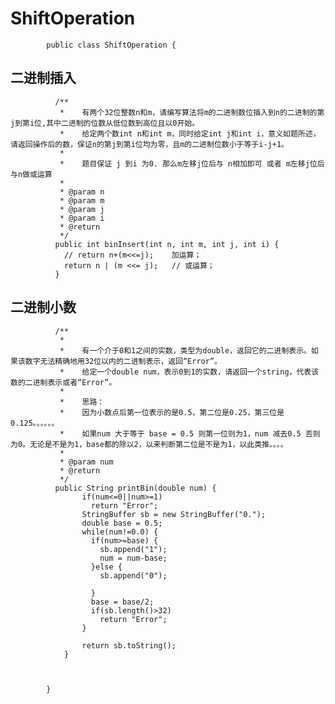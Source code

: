 
#    ShiftOperation

            public class ShiftOperation {

##  二进制插入

              /**
               *	有两个32位整数n和m，请编写算法将m的二进制数位插入到n的二进制的第j到第i位,其中二进制的位数从低位数到高位且以0开始。
               *	给定两个数int n和int m，同时给定int j和int i，意义如题所述，请返回操作后的数，保证n的第j到第i位均为零，且m的二进制位数小于等于i-j+1。
               * 
               * 	题目保证 j 到i 为0. 那么m左移j位后与 n相加即可 或者 m左移j位后与n做或运算 
               * 
               * @param n
               * @param m
               * @param j
               * @param i
               * @return
               */
              public int binInsert(int n, int m, int j, int i) {
                // return n+(m<<=j);    加运算；
                return n | (m <<= j);   // 或运算；
              }
              
##  二进制小数

              /**
               * 
               * 	有一个介于0和1之间的实数，类型为double，返回它的二进制表示。如果该数字无法精确地用32位以内的二进制表示，返回“Error”。
               * 	给定一个double num，表示0到1的实数，请返回一个string，代表该数的二进制表示或者“Error”。 
               * 
               * 	思路：
               * 	因为小数点后第一位表示的是0.5，第二位是0.25，第三位是0.125。。。。。。
               * 	如果num 大于等于 base = 0.5 则第一位则为1，num 减去0.5 否则为0。无论是不是为1，base都的除以2，以来判断第二位是不是为1，以此类推。。。。
               * 
               * @param num
               * @return
               */
              public String printBin(double num) {
                    if(num<=0||num>=1)
                      return "Error";
                    StringBuffer sb = new StringBuffer("0.");
                    double base = 0.5;
                    while(num!=0.0) {
                      if(num>=base) {
                        sb.append("1");
                        num = num-base;
                      }else {
                        sb.append("0");

                      }
                      base = base/2;
                      if(sb.length()>32)
                        return "Error";
                    }

                    return sb.toString();
                }



            }
